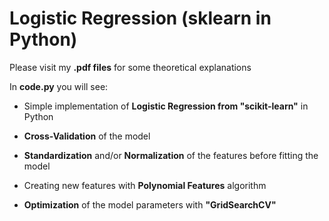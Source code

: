 # Logistic Regression (sklearn in Python)
Please visit my **.pdf files** for some theoretical explanations

In **code.py** you will see:

- Simple implementation of **Logistic Regression from "scikit-learn"** in Python

- **Cross-Validation** of the model

- **Standardization** and/or **Normalization** of the features before fitting the model

- Creating new features with **Polynomial Features** algorithm

- **Optimization** of the model parameters with **"GridSearchCV"**
